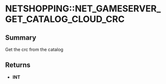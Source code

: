 # NETSHOPPING::NET_GAMESERVER_GET_CATALOG_CLOUD_CRC

## Summary
Get the crc from the catalog

## Returns
* **INT**